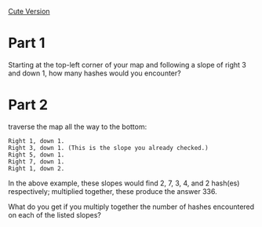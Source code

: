 [Cute Version](https://adventofcode.com/2020/day/3)

# Part 1

Starting at the top-left corner of your map and following a slope of right 3 and down 1, how many hashes would you encounter?

# Part 2

traverse the map all the way to the bottom:

    Right 1, down 1.
    Right 3, down 1. (This is the slope you already checked.)
    Right 5, down 1.
    Right 7, down 1.
    Right 1, down 2.

In the above example, these slopes would find 2, 7, 3, 4, and 2 hash(es) respectively; multiplied together, these produce the answer 336.

What do you get if you multiply together the number of hashes encountered on each of the listed slopes?